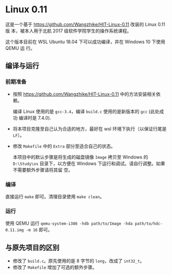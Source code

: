 # Linux 0.11

这是一个基于 <https://github.com/Wangzhike/HIT-Linux-0.11> 改装的 Linux 0.11 版
本，被本人用于北航 2017 级软件学院学生的操作系统课程。

这个版本目前在 WSL Ubuntu 18.04 下可以成功编译，并在 Windows 10 下使用 QEMU 运
行。

## 编译与运行

### 前期准备

- 按照 <https://github.com/Wangzhike/HIT-Linux-0.11> 中的方法安装相关依赖。

  编译 Linux 使用的是 `gcc-3.4`，编译 `build.c` 使用的是新版本的 `gcc` (此处成功
  编译时是 7.4.0).

- 将本项目克隆至自己认为合适的地方，最好在 wsl 环境下执行（以保证行尾是 `LF`）。
- 修改 `Makefile` 中的 `Extra` 部分至适合自己的状态。

  本项目中的默认步骤是将生成的磁盘镜像 `Image` 拷贝至 Windows 的 `D:\Study\os`
  目录下，以方便在 Windows 下运行和调试。请自行调整。如果不需要额外步骤请将其留
  空。

### 编译

直接运行 `make` 即可。清理目录使用 `make clean`。

### 运行

使用 QEMU 运行 `qemu-system-i386 -hdb path/to/Image -hda path/to/hdc-0.11.img -m 16`
即可。

## 与原先项目的区别

- 修改了 `build.c`。原先使用的是 8 字节的 `long`，改成了 `int32_t`。
- 修改了 `Makefile` 增加了可选的额外步骤。
